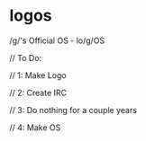 # logos
/g/'s Official OS - lo/g/OS

// To Do:

// 1: Make Logo

// 2: Create IRC

// 3: Do nothing for a couple years 

// 4: Make OS
